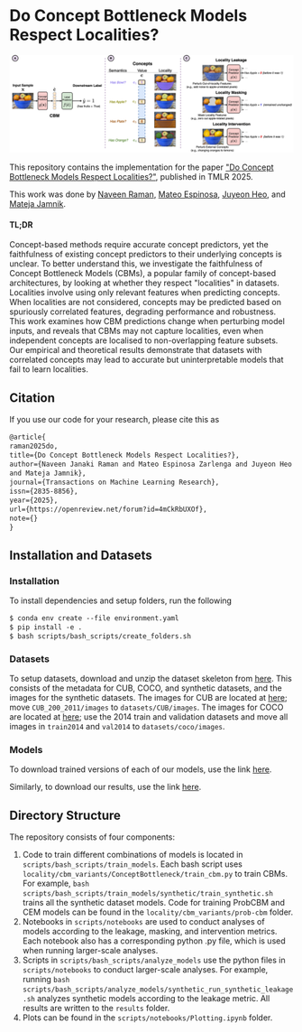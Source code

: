 # Do Concept Bottleneck Models Respect Localities? 

![Paper Overview](img/Locality_Abstract_CBM.png)

This repository contains the implementation for the paper ["Do Concept Bottleneck Models Respect Localities?"](https://arxiv.org/abs/2401.01259), published in TMLR 2025.

This work was done by [Naveen Raman](https://naveenraman.com/), [Mateo Espinosa](https://hairyballtheorem.com/), [Juyeon Heo](https://sites.google.com/view/juyeonheo/), and [Mateja Jamnik](https://www.cl.cam.ac.uk/~mj201/). 

#### TL;DR
Concept-based methods require accurate concept predictors, yet the faithfulness of existing concept predictors to their underlying concepts is unclear.
To better understand this, we investigate the faithfulness of Concept Bottleneck Models (CBMs), a popular family of concept-based architectures, by looking at whether they respect "localities" in datasets. 
Localities involve using only relevant features when predicting concepts. 
When localities are not considered, concepts may be predicted based on spuriously correlated features, degrading performance and robustness. 
This work examines how CBM predictions change when perturbing model inputs, and reveals that CBMs may not capture localities, even when independent concepts are localised to non-overlapping feature subsets. 
Our empirical and theoretical results demonstrate that datasets with correlated concepts may lead to accurate but uninterpretable models that fail to learn localities. 

## Citation
If you use our code for your research, please cite this as
```
@article{
raman2025do,
title={Do Concept Bottleneck Models Respect Localities?},
author={Naveen Janaki Raman and Mateo Espinosa Zarlenga and Juyeon Heo and Mateja Jamnik},
journal={Transactions on Machine Learning Research},
issn={2835-8856},
year={2025},
url={https://openreview.net/forum?id=4mCkRbUXOf},
note={}
}
```

## Installation and Datasets
### Installation
To install dependencies and setup folders, run the following
```
$ conda env create --file environment.yaml
$ pip install -e .
$ bash scripts/bash_scripts/create_folders.sh
```

### Datasets
To setup datasets, download and unzip the dataset skeleton from <a href="https://drive.google.com/file/d/1Z_exiW6SRd7rSq0YRgMLNPO_cMFzRLjE/view?usp=sharing">here</a>. 
This consists of the metadata for CUB, COCO, and synthetic datasets, and the images for the synthetic datasets. 
The images for CUB are located at <a href="https://www.vision.caltech.edu/datasets/cub_200_2011/">here</a>; move ```CUB_200_2011/images``` to ```datasets/CUB/images```. 
The images for COCO are located at <a href="https://cocodataset.org/#home">here</a>; use the 2014 train and validation datasets and move all images in ```train2014``` and ```val2014``` to ```datasets/coco/images```.  

### Models
To download trained versions of each of our models, use the link <a href="https://cmu.box.com/s/usy4h34vp51bsoeafot7jf79i9uc8cg5">here</a>. 

Similarly, to download our results, use the link <a href="https://cmu.box.com/s/8mvnvpwzfrowgbs53ua2biyn7t3wc6cu">here</a>. 

## Directory Structure
The repository consists of four components: 
1. Code to train different combinations of models is located in ```scripts/bash_scripts/train_models```. Each bash script uses ```locality/cbm_variants/ConceptBottleneck/train_cbm.py``` to train CBMs. For example, ```bash scripts/bash_scripts/train_models/synthetic/train_synthetic.sh``` trains all the synthetic dataset models. Code for training ProbCBM and CEM models can be found in the ```locality/cbm_variants/prob-cbm``` folder. 
2. Notebooks in ```scripts/notebooks``` are used to conduct analyses of models according to the leakage, masking, and intervention metrics. Each notebook also has a corresponding python .py file, which is used when running larger-scale analyses. 
3. Scripts in ```scripts/bash_scripts/analyze_models``` use the python files in ```scripts/notebooks``` to conduct larger-scale analyses. For example, running ```bash scripts/bash_scripts/analyze_models/synthetic_run_synthetic_leakage.sh``` analyzes synthetic models according to the leakage metric. All results are written to the ```results``` folder. 
4. Plots can be found in the ```scripts/notebooks/Plotting.ipynb``` folder. 